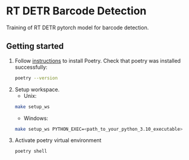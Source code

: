 # RT DETR Barcode Detection

Training of RT DETR pytorch model for barcode detection.

## Getting started

1. Follow [instructions](https://github.com/python-poetry/install.python-poetry.org) to install Poetry. Check that poetry was installed successfully:
   ```bash
   poetry --version
   ```
1. Setup workspace.
   - Unix:
   ```bash
   make setup_ws
   ```
   - Windows:
   ```bash
   make setup_ws PYTHON_EXEC=<path_to_your_python_3.10_executable>
   ```
1. Activate poetry virtual environment
   ```bash
   poetry shell
   ```
